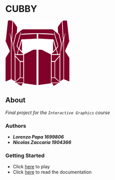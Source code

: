 # CUBBY
![CUBBY](images/logo.png)

## About
*Final project for the `Interactive Graphics` course*

### Authors
- ***Lorenzo Papa 1699806***
- ***Nicolas Zaccaria 1904366***

### Getting Started
- Click [here](https://sapienzainteractivegraphicscourse.github.io/final-project-cubby/) to play
- Click [here](https://github.com/SapienzaInteractiveGraphicsCourse/final-project-cubby/blob/master/Relation.pdf) to read the documentation 



